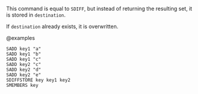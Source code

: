 This command is equal to `SDIFF`, but instead of returning the resulting set, it
is stored in `destination`.

If `destination` already exists, it is overwritten.

@examples

```cli
SADD key1 "a"
SADD key1 "b"
SADD key1 "c"
SADD key2 "c"
SADD key2 "d"
SADD key2 "e"
SDIFFSTORE key key1 key2
SMEMBERS key
```
